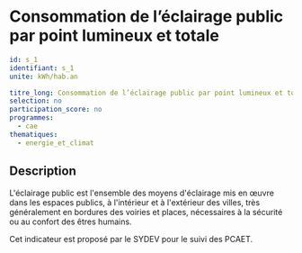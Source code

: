 # Consommation de l’éclairage public par point lumineux et totale
```yaml
id: s_1
identifiant: s_1
unite: kWh/hab.an

titre_long: Consommation de l’éclairage public par point lumineux et totale
selection: no
participation_score: no
programmes:
  - cae
thematiques:
  - energie_et_climat
```

## Description
L'éclairage public est l'ensemble des moyens d'éclairage mis en œuvre dans les espaces publics, à l'intérieur et à l'extérieur des villes, très généralement en bordures des voiries et places, nécessaires à la sécurité ou au confort des êtres humains.

Cet indicateur est proposé par le SYDEV pour le suivi des PCAET.

